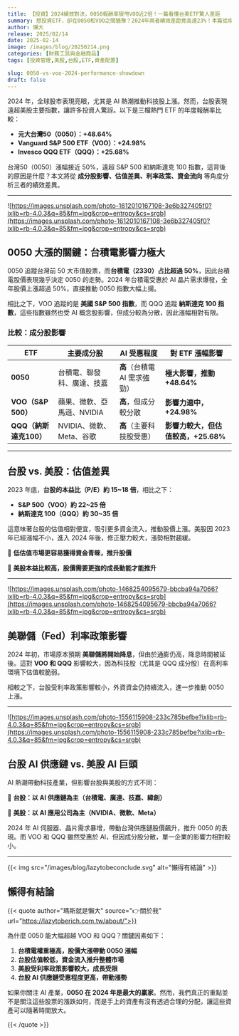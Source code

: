 ```yaml
---
title: 【投資】2024績效對決，0050報酬率狠甩VOO近2倍！一篇看懂台美ETF驚人差距
summary: 想投資ETF，卻在0050和VOO之間猶豫？2024年兩者績效差距竟高達23%！本篇從成分股、估值到AI趨勢，為你揭開0050驚人表現背後的秘密，找出最適合你的選擇。
author: 懶大
release: 2025/02/14
date: 2025-02-14
image: /images/blog/20250214.png
categories: [財務工具與金融商品]
tags: [投資管理,美股,台股,ETF,資產配置]

slug: 0050-vs-voo-2024-performance-showdown
draft: false
---
```

2024 年，全球股市表現亮眼，尤其是 AI 熱潮推動科技股上漲。然而，台股表現遠超美股主要指數，讓許多投資人驚訝。以下是三檔熱門 ETF 的年度報酬率比較：

- **元大台灣50（0050）：+48.64%**
- **Vanguard S&P 500 ETF（VOO）：+24.98%**
- **Invesco QQQ ETF（QQQ）：+25.68%**

台灣50（0050）漲幅接近 50%，遠超 S&P 500 和納斯達克 100 指數，這背後的原因是什麼？本文將從 **成分股影響、估值差異、利率政策、資金流向** 等角度分析三者的績效差異。

---

![https://images.unsplash.com/photo-1612010167108-3e6b327405f0?ixlib=rb-4.0.3&q=85&fm=jpg&crop=entropy&cs=srgb](https://images.unsplash.com/photo-1612010167108-3e6b327405f0?ixlib=rb-4.0.3&q=85&fm=jpg&crop=entropy&cs=srgb)

## 0050 大漲的關鍵：台積電影響力極大

0050 追蹤台灣前 50 大市值股票，而**台積電（2330）占比超過 50%**，因此台積電股價表現幾乎決定 0050 的走勢。2024 年台積電受惠於 AI 晶片需求爆發，全年股價上漲超過 50%，直接推動 0050 指數大幅上揚。

相比之下，VOO 追蹤的是 **美國 S&P 500 指數**，而 QQQ 追蹤 **納斯達克 100 指數**，這些指數雖然也受 AI 概念股影響，但成分較為分散，因此漲幅相對有限。

### 比較：成分股影響

| ETF | 主要成分股 | AI 受惠程度 | 對 ETF 漲幅影響 |
| --- | --- | --- | --- |
| **0050** | 台積電、聯發科、廣達、技嘉 | **高**（台積電 AI 需求強勁） | **極大影響，推動 +48.64%** |
| **VOO（S&P 500）** | 蘋果、微軟、亞馬遜、NVIDIA | **高**，但成分較分散 | **影響力適中，+24.98%** |
| **QQQ（納斯達克100）** | NVIDIA、微軟、Meta、谷歌 | **高**（主要科技股受惠） | **影響力較大，但估值較高，+25.68%** |

---

## 台股 vs. 美股：估值差異

2023 年底，**台股的本益比（P/E）約 15~18 倍**，相比之下：

- **S&P 500（VOO）約 22~25 倍**
- **納斯達克 100（QQQ）約 30~35 倍**

這意味著台股的估值相對便宜，吸引更多資金流入，推動股價上漲。美股因 2023 年已經漲幅不小，進入 2024 年後，修正壓力較大，漲勢相對趨緩。

🔹 **低估值市場更容易獲得資金青睞，推升股價**

🔹 **美股本益比較高，股價需要更強的成長動能才能推升**

---

![https://images.unsplash.com/photo-1468254095679-bbcba94a7066?ixlib=rb-4.0.3&q=85&fm=jpg&crop=entropy&cs=srgb](https://images.unsplash.com/photo-1468254095679-bbcba94a7066?ixlib=rb-4.0.3&q=85&fm=jpg&crop=entropy&cs=srgb)

## 美聯儲（Fed）利率政策影響

2024 年初，市場原本預期 **美聯儲將開始降息**，但由於通膨仍高，降息時間被延後。這對 **VOO 和 QQQ** 影響較大，因為科技股（尤其是 QQQ 成分股）在高利率環境下估值較脆弱。

相較之下，台股受利率政策影響較小，外資資金仍持續流入，進一步推動 0050 上漲。

---

![https://images.unsplash.com/photo-1556115908-233c785befbe?ixlib=rb-4.0.3&q=85&fm=jpg&crop=entropy&cs=srgb](https://images.unsplash.com/photo-1556115908-233c785befbe?ixlib=rb-4.0.3&q=85&fm=jpg&crop=entropy&cs=srgb)

## 台股 AI 供應鏈 vs. 美股 AI 巨頭

AI 熱潮帶動科技產業，但影響台股與美股的方式不同：

🔹 **台股：以 AI 供應鏈為主（台積電、廣達、技嘉、緯創）**

🔹 **美股：以 AI 應用公司為主（NVIDIA、微軟、Meta）**

2024 年 AI 伺服器、晶片需求暴增，帶動台灣供應鏈股價飆升，推升 0050 的表現。而 VOO 和 QQQ 雖然受惠於 AI，但因成分股分散，單一企業的影響力相對較小。

---

{{< img src="/images/blog/lazytobeconclude.svg" alt="懶得有結論" >}}

## 懶得有結論

{{< quote author="瑪斯就是懶大" source="👉關於我" url="https://lazytoberich.com.tw/about/">}}

為什麼 0050 能大幅超越 VOO 和 QQQ？關鍵因素如下：

1. **台積電權重極高，股價大漲帶動 0050 漲幅**
2. **台股估值較低，資金流入推升整體市場**
3. **美股受利率政策影響較大，成長受限**
4. **台股 AI 供應鏈受惠程度更高，帶動漲勢**

如果你關注 AI 產業，**0050 在 2024 年是最大的贏家**。然而，我們真正的重點並不是關注這些股票的漲跌如何，而是手上的資產有沒有透過合理的分配，讓這些資產可以隨著時間放大。

{{< /quote >}}
